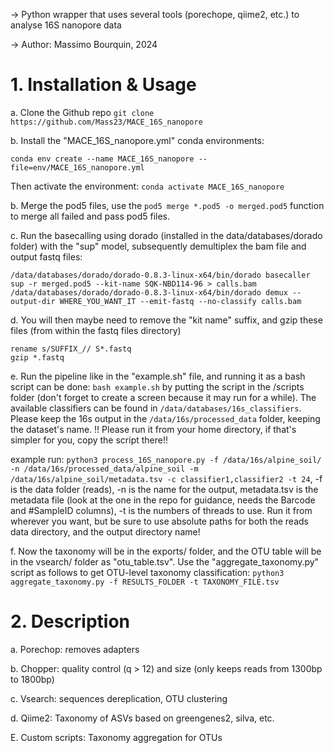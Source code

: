 -> Python wrapper that uses several tools (porechope, qiime2, etc.) to analyse 16S nanopore data

-> Author: Massimo Bourquin, 2024

# 1. Installation & Usage

  a. Clone the Github repo `git clone https://github.com/Mass23/MACE_16S_nanopore`

  b. Install the "MACE_16S_nanopore.yml" conda environments:
```
conda env create --name MACE_16S_nanopore --file=env/MACE_16S_nanopore.yml
```
  Then activate the environment: `conda activate MACE_16S_nanopore`

  b. Merge the pod5 files, use the `pod5 merge *.pod5 -o merged.pod5` function to merge all failed and pass pod5 files.

  c. Run the basecalling using dorado (installed in the data/databases/dorado folder) with the "sup" model, subsequently demultiplex the bam file and output fastq files: 
  ```
  /data/databases/dorado/dorado-0.8.3-linux-x64/bin/dorado basecaller sup -r merged.pod5 --kit-name SQK-NBD114-96 > calls.bam
  /data/databases/dorado/dorado-0.8.3-linux-x64/bin/dorado demux --output-dir WHERE_YOU_WANT_IT --emit-fastq --no-classify calls.bam
  ```

  d. You will then maybe need to remove the "kit name" suffix, and gzip these files (from within the fastq files directory)
```
rename s/SUFFIX_// S*.fastq
gzip *.fastq
```
    
  e. Run the pipeline like in the "example.sh" file, and running it as a bash script can be done: `bash example.sh` by putting the script in the /scripts folder (don't forget to create a screen because it may run for a while). The available classifiers can be found in `/data/databases/16s_classifiers`. Please keep the 16s output in the `/data/16s/processed_data` folder, keeping the dataset's name. !! Please run it from your home directory, if that's simpler for you, copy the script there!!
  
  example run: `python3 process_16S_nanopore.py -f /data/16s/alpine_soil/ -n /data/16s/processed_data/alpine_soil -m /data/16s/alpine_soil/metadata.tsv -c classifier1,classifier2 -t 24`, -f is the data folder (reads), -n is the name for the output, metadata.tsv is the metadata file (look at the one in the repo for guidance, needs the Barcode and #SampleID columns), -t is the numbers of threads to use. Run it from wherever you want, but be sure to use absolute paths for both the reads data directory, and the output directory name!

  f. Now the taxonomy will be in the exports/ folder, and the OTU table will be in the vsearch/ folder as "otu_table.tsv". Use the "aggregate_taxonomy.py" script as follows to get OTU-level taxonomy classification: `python3 aggregate_taxonomy.py -f RESULTS_FOLDER -t TAXONOMY_FILE.tsv`

# 2. Description

  a. Porechop: removes adapters
  
  b. Chopper: quality control (q > 12) and size (only keeps reads from 1300bp to 1800bp)

  c. Vsearch: sequences dereplication, OTU clustering
  
  d. Qiime2: Taxonomy of ASVs based on greengenes2, silva, etc.

  E. Custom scripts: Taxonomy aggregation for OTUs


